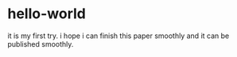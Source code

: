 # hello-world
it is my first try.
i hope i can finish this paper smoothly and it can be published smoothly.

